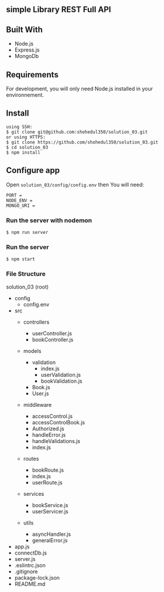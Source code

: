 ## simple Library REST Full API

## Built With
* Node.js
* Express.js
* MongoDb


## Requirements

For development, you will only need Node.js installed in your environnement.


## Install 
    using SSH:
    $ git clone git@github.com:shohedul350/solution_03.git
    or using HTTPS:
    $ git clone https://github.com/shohedul350/solution_03.git
    $ cd solution_03
    $ npm install


## Configure app
Open `solution_03/config/config.env` then You will need:

```
PORT = 
NODE_ENV = 
MONGO_URI =
```
### Run the server with nodemon
    $ npm run server
### Run the server 
    $ npm start

### File Structure
solution_03 (root)
- config
    - config.env
- src
  - controllers
    - userController.js
    - bookController.js
  - models
    - validation
        - index.js
        - userValidation.js
        - bookValidation.js
    - Book.js
    - User.js
  - middleware
    - accessControl.js
    - accessControlBook.js
    - Authorized.js
    - handleError.js
    - handleValidations.js
    - index.js

  - routes
    - bookRoute.js
    - index.js
    - userRoute.js
  - services
    - bookService.js
    - userServicer.js
  - utils
    - asyncHandler.js
    - generalError.js
- app.js
- connectDb.js
- server.js
- .eslintrc.json
- .gitignore
- package-lock.json
- README.md
